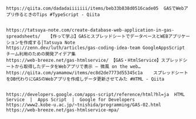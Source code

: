 	https://qiita.com/dadadaiiiiiii/items/beb33b838d0516cade05	GASでWebアプリ作るときのTips #TypeScript - Qiita
		
		
	https://tatsuya-note.com/create-database-web-application-in-gas-spreadsheets/	【作って学ぶ】GASとスプレッドシートでデータベースとWEBアプリケーションを作成する│Tatsuya Note
	https://zenn.dev/luth/articles/gas-coding-idea-team	GoogleAppsScript チーム利用のための開発アイデア集
	https://web-breeze.net/gas-htmlservice/	【GAS・HtmlService】スプレッドシートから取得したデータをWebアプリで表示 – 微風 on the web…
	https://qiita.com/yamamow/items/ec8d2de7773d55345c1a	スプレッドシートをDB代わりにGASのWebアプリを作成しデータ更新させてみた #HTML - Qiita
		
		
	https://developers.google.com/apps-script/reference/html?hl=ja	HTML Service  |  Apps Script  |  Google for Developers
	https://www2.kobe-u.ac.jp/~tnishida/programming/GAS-02.html	
	https://web-breeze.net/gas-htmlservice-mpa/	
		
